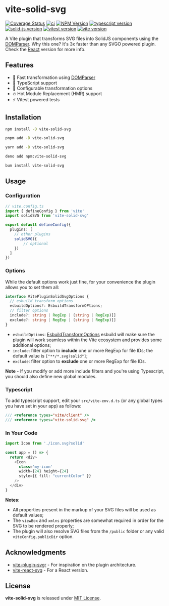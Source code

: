 # vite-solid-svg

[![Coverage Status](https://coveralls.io/repos/github/thednp/vite-solid-svg/badge.svg)](https://coveralls.io/github/thednp/vite-solid-svg)
[![ci](https://github.com/thednp/vite-solid-svg/actions/workflows/ci.yml/badge.svg)](https://github.com/thednp/vite-solid-svg/actions/workflows/ci.yml)
[![NPM Version](https://img.shields.io/npm/v/vite-solid-svg.svg)](https://www.npmjs.com/package/vite-solid-svg)
[![typescript version](https://img.shields.io/badge/typescript-5.8.3-brightgreen)](https://www.typescriptlang.org/)
[![solid-js version](https://img.shields.io/badge/solid--js-1.9.7-brightgreen)](https://github.com/solidjs/solid)
[![vitest version](https://img.shields.io/badge/vitest-3.1.4-brightgreen)](https://www.vitest.dev/)
[![vite version](https://img.shields.io/badge/vite-6.3.5-brightgreen)](https://vite.dev)


A Vite plugin that transforms SVG files into SolidJS components using the [DOMParser](https://github.com/thednp/domparser).
Why this one? It's 3x faster than any SVGO powered plugin. Check the [React](https://github.com/thednp/vite-react-svg) version for more info.


## Features
* 🚀 Fast transformation using [DOMParser](https://github.com/thednp/domparser)
* 🎯 TypeScript support
* 🔧 Configurable transformation options
* 🔥 Hot Module Replacement (HMR) support
* ⚡ Vitest powered tests


## Installation

```bash
npm install -D vite-solid-svg
```

```bash
pnpm add -D vite-solid-svg
```

```bash
yarn add -D vite-solid-svg
```

```bash
deno add npm:vite-solid-svg
```

```bash
bun install vite-solid-svg
```


## Usage
### Configuration
```ts
// vite.config.ts
import { defineConfig } from 'vite'
import solidSVG from 'vite-solid-svg'

export default defineConfig({
  plugins: [
    // other plugins
    solidSVG({
        // optional
    })
  ]
})
```

### Options
While the default options work just fine, for your convenience the plugin allows you to set them all:

```ts
interface VitePluginSolidSvgOptions {
  // esbuild transform options
  esbuildOptions?: EsbuildTransformOPtions;
  // filter options
  include?: string | RegExp | (string | RegExp)[]
  exclude?: string | RegExp | (string | RegExp)[]
}
```

* `esbuildOptions`: [EsbuildTransformOptions](https://esbuild.github.io/api/#transform) esbuild will make sure the plugin will work seamless within the Vite ecosystem and provides some additional options;
* `include`: filter option to **include** one or more RegExp for file IDs; the default value is `["**/*.svg?solid"]`;
* `exclude`: filter option to **exclude** one or more RegExp for file IDs.

**Note** - If you modify or add more include filters and you're using Typescript, you should also define new global modules.


### Typescript
To add typescript support, edit your `src/vite-env.d.ts` (or any global types you have set in your app) as follows:

```ts
/// <reference types="vite/client" />
/// <reference types="vite-solid-svg" />
```


### In Your Code
```ts
import Icon from './icon.svg?solid'

const app = () => {
  return <div>
    <Icon
      class='my-icon'
      width={24} height={24}
      style={{ fill: "currentColor" }}
    />
  </div>
}
```
**Notes**:
 * All properties present in the markup of your SVG files will be used as default values;
 * The `viewBox` and `xmlns` properties are somewhat required in order for the SVG to be rendered properly;
 * The plugin will also resolve SVG files from the `/public` folder or any valid `viteConfig.publicDir` option.


## Acknowledgments
* [vite-plugin-svgr](https://github.com/pd4d10/vite-plugin-svgr) - For inspiration on the plugin architecture.
* [vite-react-svg](https://github.com/thednp/vite-react-svg) - For a React version.


## License
**vite-solid-svg** is released under [MIT License](LICENSE).
